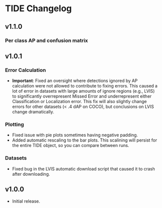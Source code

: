 # TIDE Changelog

## v1.1.0
### Per class AP and confusion matrix

## v1.0.1
### Error Calculation
 - **Important**: Fixed an oversight where detections ignored by AP calculation were not allowed to contribute to fixing errors. This caused a lot of error in datasets with large amounts of ignore regions (e.g., LVIS) to significantly overrepresent Missed Error and underrepresent either Classification or Localization error. This fix will also slightly change errors for other datasets (< .4 dAP on COCO), but conclusions on LVIS change dramatically.
### Plotting
 - Fixed issue with pie plots sometimes having negative padding.
 - Added automatic rescaling to the bar plots. This scalining will persist for the entire TIDE object, so you can compare between runs.
### Datasets
 - Fixed bug in the LVIS automatic download script that caused it to crash after downloading.


## v1.0.0
 - Initial release.

